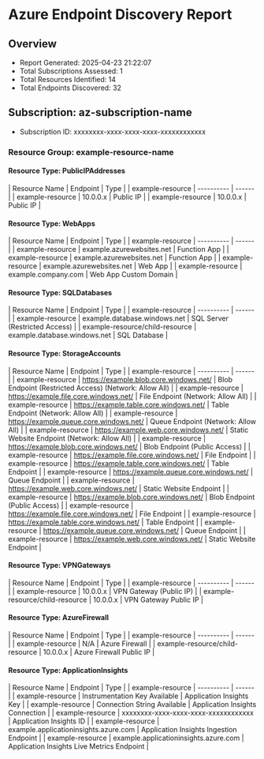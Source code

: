 ﻿# Azure Endpoint Discovery Report

## Overview
- Report Generated: 2025-04-23 21:22:07
- Total Subscriptions Assessed: 1
- Total Resources Identified: 14
- Total Endpoints Discovered: 32

## Subscription: az-subscription-name
- Subscription ID: xxxxxxxx-xxxx-xxxx-xxxx-xxxxxxxxxxxx

### Resource Group: example-resource-name

#### Resource Type: PublicIPAddresses

| Resource Name | Endpoint | Type |
| example-resource | ---------- | ------ |
| example-resource | 10.0.0.x | Public IP |
| example-resource | 10.0.0.x | Public IP |

#### Resource Type: WebApps

| Resource Name | Endpoint | Type |
| example-resource | ---------- | ------ |
| example-resource | example.azurewebsites.net | Function App |
| example-resource | example.azurewebsites.net | Function App |
| example-resource | example.azurewebsites.net | Web App |
| example-resource | example.company.com | Web App Custom Domain |

#### Resource Type: SQLDatabases

| Resource Name | Endpoint | Type |
| example-resource | ---------- | ------ |
| example-resource | example.database.windows.net | SQL Server (Restricted Access) |
| example-resource/child-resource | example.database.windows.net | SQL Database |

#### Resource Type: StorageAccounts

| Resource Name | Endpoint | Type |
| example-resource | ---------- | ------ |
| example-resource | https://example.blob.core.windows.net/ | Blob Endpoint (Restricted Access) (Network: Allow All) |
| example-resource | https://example.file.core.windows.net/ | File Endpoint (Network: Allow All) |
| example-resource | https://example.table.core.windows.net/ | Table Endpoint (Network: Allow All) |
| example-resource | https://example.queue.core.windows.net/ | Queue Endpoint (Network: Allow All) |
| example-resource | https://example.web.core.windows.net/ | Static Website Endpoint (Network: Allow All) |
| example-resource | https://example.blob.core.windows.net/ | Blob Endpoint (Public Access) |
| example-resource | https://example.file.core.windows.net/ | File Endpoint |
| example-resource | https://example.table.core.windows.net/ | Table Endpoint |
| example-resource | https://example.queue.core.windows.net/ | Queue Endpoint |
| example-resource | https://example.web.core.windows.net/ | Static Website Endpoint |
| example-resource | https://example.blob.core.windows.net/ | Blob Endpoint (Public Access) |
| example-resource | https://example.file.core.windows.net/ | File Endpoint |
| example-resource | https://example.table.core.windows.net/ | Table Endpoint |
| example-resource | https://example.queue.core.windows.net/ | Queue Endpoint |
| example-resource | https://example.web.core.windows.net/ | Static Website Endpoint |

#### Resource Type: VPNGateways

| Resource Name | Endpoint | Type |
| example-resource | ---------- | ------ |
| example-resource | 10.0.0.x | VPN Gateway (Public IP) |
| example-resource/child-resource | 10.0.0.x | VPN Gateway Public IP |

#### Resource Type: AzureFirewall

| Resource Name | Endpoint | Type |
| example-resource | ---------- | ------ |
| example-resource | N/A | Azure Firewall |
| example-resource/child-resource | 10.0.0.x | Azure Firewall Public IP |

#### Resource Type: ApplicationInsights

| Resource Name | Endpoint | Type |
| example-resource | ---------- | ------ |
| example-resource | Instrumentation Key Available | Application Insights Key |
| example-resource | Connection String Available | Application Insights Connection |
| example-resource | xxxxxxxx-xxxx-xxxx-xxxx-xxxxxxxxxxxx | Application Insights ID |
| example-resource | example.applicationinsights.azure.com | Application Insights Ingestion Endpoint |
| example-resource | example.applicationinsights.azure.com | Application Insights Live Metrics Endpoint |


